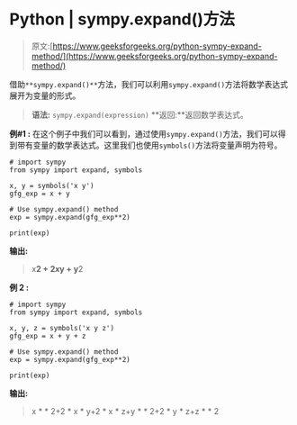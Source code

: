 # Python | sympy.expand()方法

> 原文:[https://www.geeksforgeeks.org/python-sympy-expand-method/](https://www.geeksforgeeks.org/python-sympy-expand-method/)

借助`**sympy.expand()**`方法，我们可以利用`sympy.expand()`方法将数学表达式展开为变量的形式。

> **语法:** `sympy.expand(expression)`
> **返回:**返回数学表达式。

**例#1 :**
在这个例子中我们可以看到，通过使用`sympy.expand()`方法，我们可以得到带有变量的数学表达式。这里我们也使用`symbols()`方法将变量声明为符号。

```
# import sympy
from sympy import expand, symbols

x, y = symbols('x y')
gfg_exp = x + y

# Use sympy.expand() method
exp = sympy.expand(gfg_exp**2)

print(exp)
```

**输出:**

> x**2 + 2*x*y + y**2

**例 2 :**

```
# import sympy
from sympy import expand, symbols

x, y, z = symbols('x y z')
gfg_exp = x + y + z

# Use sympy.expand() method
exp = sympy.expand(gfg_exp**2)

print(exp)
```

**输出:**

> x * * 2+2 * x * y+2 * x * z+y * * 2+2 * y * z+z * * 2